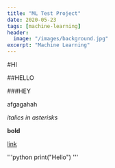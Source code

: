 ```yaml
---
title: "ML Test Project"
date: 2020-05-23
tags: [machine-learning]
header:
  image: "/images/background.jpg"
excerpt: "Machine Learning"  
---
```


#HI

##HELLO

###HEY

afgagahah

*italics in asterisks*

**bold**

[link](http://github.com/SaahilTomar)


'''python
	print("Hello")
'''